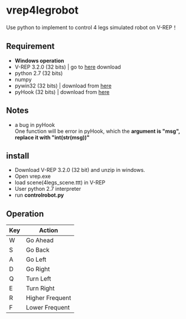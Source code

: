 # vrep4legrobot
Use python to implement to control 4 legs simulated robot on V-REP！

## Requirement

- **Windows operation**
- V-REP 3.2.0 (32 bits) | go to [here](http://www.coppeliarobotics.com/previousversions.html) download  
- python 2.7  (32 bits)
- numpy
- pywin32 (32 bits)     | download from [here](https://www.lfd.uci.edu/~gohlke/pythonlibs/#pywin32)
- pyHook (32 bits)      | download from [here](https://www.lfd.uci.edu/~gohlke/pythonlibs/#pyhook)


## Notes

- a bug in pyHook  
One function will be error in pyHook, which the **argument is "msg", replace it with "int(str(msg))"**

## install

- Download V-REP 3.2.0 (32 bit) and unzip in windows.
- Open vrep.exe
- load scene(4legs_scene.ttt) in V-REP
- User python 2.7 interpreter
- run **controlrobot.py**

## Operation

Key      |        Action
---------|---------------
W        |      Go Ahead
S        |      Go Back
A        |      Go Left
D        |      Go Right
Q        |      Turn Left
E        |      Turn Right
R        |    Higher Frequent
F        |    Lower Frequent
